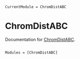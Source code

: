 ```@meta
CurrentModule = ChromDistABC
```

# ChromDistABC

Documentation for [ChromDistABC](https://github.com/hannesbecher/ChromDistABC.jl).

```@index
```

```@autodocs
Modules = [ChromDistABC]
```
